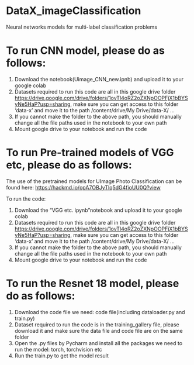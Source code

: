 # DataX_imageClassification
Neural networks models for multi-label classification problems

# To run CNN model, please do as follows:
1. Download the notebook(Uimage_CNN_new.ipnb) and upload it to your google colab
2. Datasets required to run this code are all in this google drive folder https://drive.google.com/drive/folders/1ovTl4oRZ2oZXNpOOPFjX1bBYSyNe5HaP?usp=sharing, make sure you can get access to this folder ‘data-x’ and move it to the path /content/drive/My Drive/data-X/ …
3. If you cannot make the folder to the above path, you should manually change all the file paths used in the notebook to your own path
4. Mount google drive to your notebook and run the code

# To run Pre-trained models of VGG etc, please do as follows:
The use of the pretrained models for UImage Photo Classification can be found here:
https://hackmd.io/opA7OBJyTlq5dG4fioUU0Q?view

To run the code:
1.	Download the “VGG etc. ipynb”notebook and upload it to your google colab
2.	Datasets required to run this code are all in this google drive folder https://drive.google.com/drive/folders/1ovTl4oRZ2oZXNpOOPFjX1bBYSyNe5HaP?usp=sharing, make sure you can get access to this folder ‘data-x’ and move it to the path /content/drive/My Drive/data-X/ …
3.	If you cannot make the folder to the above path, you should manually change all the file paths used in the notebook to your own path
4.	Mount google drive to your notebook and run the code

# To run the Resnet 18 model, please do as follows:
1. Download the code file we need: code file(including dataloader.py and train.py)
2. Dataset required to run the code is in the training_gallery file, please download it and make sure the data file and code file are on the same folder
3. Open the .py files by Pycharm and install all the packages we need to run the model: torch, torchvision etc
4. Run the train.py to get the model result

